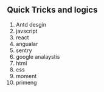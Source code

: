## Quick Tricks and logics
1. Antd desgin 
2. javscript 
3. react 
4. angualar
5. sentry 
6. google analaystis
7. html
8. css
9. moment
10. primeng
